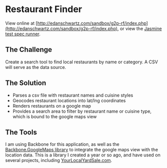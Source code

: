 # Restaurant Finder

View online at [http://edanschwartz.com/sandbox/g2p-rf/index.php](http://edanschwartz.com/sandbox/g2p-rf/index.php), or view the [Jasmine test spec runner](http://edanschwartz.com/sandbox/g2p-rf/specRunner.php).

## The Challenge
Create a search tool to find local restaurants by name or category. A CSV will serve as the data source.


## The Solution

* Parses a csv file with restaurant names and cuisine styles
* Geocodes restaurant locations into lat/lng coordinates
* Renders restaurants on a google map
* Provides a search area to filter by restaurant name or cuisine type, which is bound to the google maps view

## The Tools

I am using Backbone for this application, as well as the [Backbone.GoogleMaps library](https://github.com/eschwartz/backbone.googlemaps) to integrate the google maps view with the location data.
This is a library I created a year or so ago, and have used on several projects, including [YourLocalYardSale.com](http://yourlocalyardsale.com).